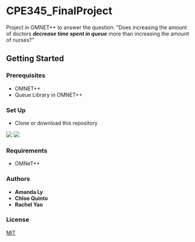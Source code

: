# CPE345_FinalProject

Project in OMNET++ to answer the question: "Does increasing the amount of doctors ***decrease time spent in queue*** more than increasing the amount of nurses?"

## Getting Started

### Prerequisites
 - OMNET++
 - Queue Library in OMNET++

 ### Set Up
 - Clone or download this repository


![](https://img.shields.io/badge/Release-V1.1-blue.svg) ![](https://img.shields.io/badge/License-MIT-orange.svg)


### Requirements
- OMNeT++

### Authors
* **Amanda Ly** </br>
* **Chloe Quinto**</br>
* **Rachel Yao** </br>


### License
[MIT](https://choosealicense.com/licenses/mit/)
